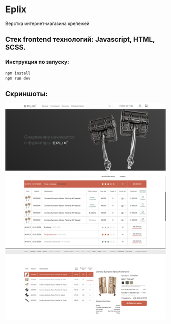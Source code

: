 # Eplix

Верстка интернет-магазина крепежей

<h2><b>Стек frontend технологий:</b> Javascript, HTML, SCSS.</h2>

<h3>Инструкция по запуску:</h3>

```
npm install
npm run dev
```

<h2>Скриншоты:</h2>

![Main page](/pictures/1.png 'Main page')
![Main page](/pictures/2.png 'Main page')
![Main page](/pictures/3.png 'Main page')
